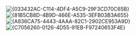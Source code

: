 ![{033432AC-C114-4DF4-A5C9-29F3CD70C65B}](https://github.com/user-attachments/assets/bc9adbea-228d-4e23-b09d-64b0eba445f3)
![{81B5CB8D-4B9D-466E-A535-3EFB03B3A655}](https://github.com/user-attachments/assets/ba3022b0-0ae2-47b1-ad71-d9840fb76987)
![{A836CA75-4443-4AAA-82C1-2902CE953A9D}](https://github.com/user-attachments/assets/59670018-9950-4d7c-8b10-6529edae2195)
![{C7056260-0126-4D55-91EB-F97240653F4E}](https://github.com/user-attachments/assets/a2b378d8-fb9f-43b1-89fb-4bc6f87383e9)




